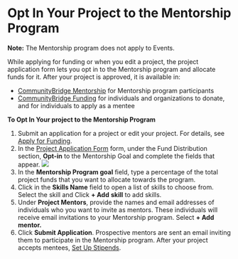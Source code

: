 # Opt In Your Project to the Mentorship Program

**Note:** The Mentorship program does not apply to Events.

While applying for funding or when you edit a project, the project application form lets you opt in to the Mentorship program and allocate funds for it. After your project is approved, it is available in:

* ​[CommunityBridge Mentorship](https://people.communitybridge.org/) for Mentorship program participants
* ​[CommunityBridge Funding](https://funding.communitybridge.org/) for individuals and organizations to donate, and for individuals to apply as a mentee

**To Opt In Your project to the Mentorship Program**

1. Submit an application for a project or edit your project. For details, see [Apply for Funding](../apply-for-funding/).
2. In the [Project Application Form](../project-application-form.md) form, under the Fund Distribution section, **Opt-in** to the Mentorship Goal and complete the fields that appear. ![](https://firebasestorage.googleapis.com/v0/b/gitbook-28427.appspot.com/o/assets%2Flinux-foundation-documentation%2F-M2D_dS1B24qzcG9ihj9%2F-M2DaMtV969Yzh5ImRbH%2F18088329.png?generation=1584014142250613&alt=media)
3. In the **Mentorship Program goal** field, type a percentage of the total project funds that you want to allocate towards the program.
4. Click in the **Skills Name** field to open a list of skills to choose from. Select the skill and Click **+ Add** **skill** to add skills.
5. Under **Project Mentors**, provide the names and email addresses of individuals who you want to invite as mentors. These individuals will receive email invitations to your Mentorship program. Select **+ Add** **mentor.**
6. Click **Submit Application**. Prospective mentors are sent an email inviting them to participate in the Mentorship program. After your project accepts mentees, [Set Up Stipends](set-up-a-stipend-for-a-mentee.md).

